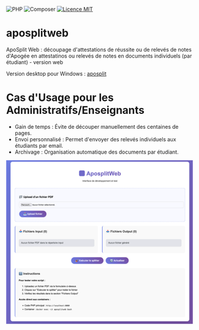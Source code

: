 ![PHP](https://img.shields.io/badge/PHP-8.3-777bb4?logo=php&logoColor=white)
![Composer](https://img.shields.io/badge/Composer-2.x-885630?logo=composer&logoColor=white)
[![Licence MIT](https://img.shields.io/badge/License-MIT-yellow.svg)](./LICENSE)

# aposplitweb
ApoSplit Web : découpage d'attestations de réussite ou de relevés de notes d'Apogée en attestatinos ou relevés de notes en documents individuels (par étudiant) - version web

Version desktop pour Windows : [aposplit](https://github.com/brahimmachkouri/aposplit)

# Cas d'Usage pour les Administratifs/Enseignants

- Gain de temps : Évite de découper manuellement des centaines de pages.
- Envoi personnalisé : Permet d'envoyer des relevés individuels aux étudiants par email.
- Archivage : Organisation automatique des documents par étudiant.


![index.png](./images/index.png)
